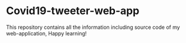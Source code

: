 # Covid19-tweeter-web-app
This repository contains all the information including source code of my web-application, Happy learning!
